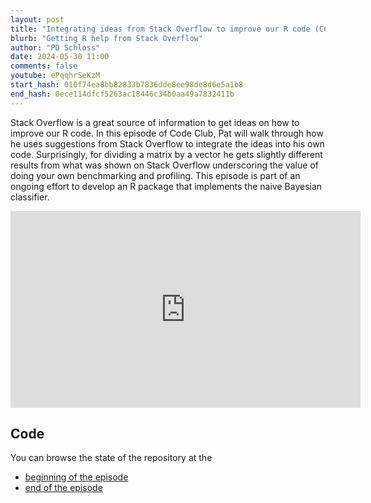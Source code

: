 ```yaml
---
layout: post
title: "Integrating ideas from Stack Overflow to improve our R code (CC287)"
blurb: "Getting R help from Stack Overflow"
author: "PD Schloss"
date: 2024-05-30 11:00
comments: false
youtube: ePqqhrSeKzM
start_hash: 010f74ea8bb82833b7836dde8ee98de8d6e5a1b8
end_hash: 0ece114dfcf5263ac18446c34b0aa49a7832411b
---
```


Stack Overflow is a great source of information to get ideas on how to improve our R code. In this episode of Code Club, Pat will walk through how he uses suggestions from Stack Overflow to integrate the ideas into his own code. Surprisingly, for dividing a matrix by a vector he gets slightly different results from what was shown on Stack Overflow underscoring the value of doing your own benchmarking and profiling. This episode is part of an ongoing effort to develop an R package that implements the naive Bayesian classifier.

<iframe style="margin: 0 auto;display:block;" width="560" height="315" src="https://www.youtube.com/embed/{{ page.youtube }}" frameborder="0" allow="accelerometer; autoplay; encrypted-media; gyroscope; picture-in-picture" allowfullscreen></iframe>

## Code

You can browse the state of the repository at the

* [beginning of the episode](https://github.com/riffomonas/phylotypr/tree/{{page.start_hash}})
* [end of the episode](https://github.com/riffomonas/phylotyprr/tree/{{page.end_hash}})
